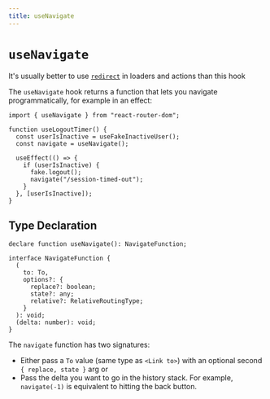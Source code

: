 ```yaml
---
title: useNavigate
---
```


# `useNavigate`

<docs-warning>It's usually better to use [`redirect`][redirect] in loaders and actions than this hook</docs-warning>

The `useNavigate` hook returns a function that lets you navigate programmatically, for example in an effect:

```tsx
import { useNavigate } from "react-router-dom";

function useLogoutTimer() {
  const userIsInactive = useFakeInactiveUser();
  const navigate = useNavigate();

  useEffect(() => {
    if (userIsInactive) {
      fake.logout();
      navigate("/session-timed-out");
    }
  }, [userIsInactive]);
}
```

## Type Declaration

```tsx
declare function useNavigate(): NavigateFunction;

interface NavigateFunction {
  (
    to: To,
    options?: {
      replace?: boolean;
      state?: any;
      relative?: RelativeRoutingType;
    }
  ): void;
  (delta: number): void;
}
```

The `navigate` function has two signatures:

- Either pass a `To` value (same type as `<Link to>`) with an optional second `{ replace, state }` arg or
- Pass the delta you want to go in the history stack. For example, `navigate(-1)` is equivalent to hitting the back button.

[redirect]: ../fetch/redirect

